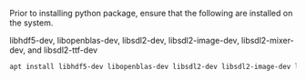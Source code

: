 Prior to installing python package, ensure that the following are installed on the system.

libhdf5-dev, libopenblas-dev, libsdl2-dev, libsdl2-image-dev, libsdl2-mixer-dev, and libsdl2-ttf-dev

```bash
apt install libhdf5-dev libopenblas-dev libsdl2-dev libsdl2-image-dev libsdl2-mixer-dev libsdl2-ttf-dev
```
